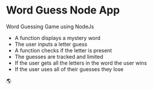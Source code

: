 # Word Guess Node App
Word Guessing Game using NodeJs

* A function displays a mystery word
* The user inputs a letter guess
* A function checks if the letter is present
* The guesses are tracked and limited
* If the user gets all the letters in the word the user wins
* If the user uses all of their guesses they lose

:earth_americas:







